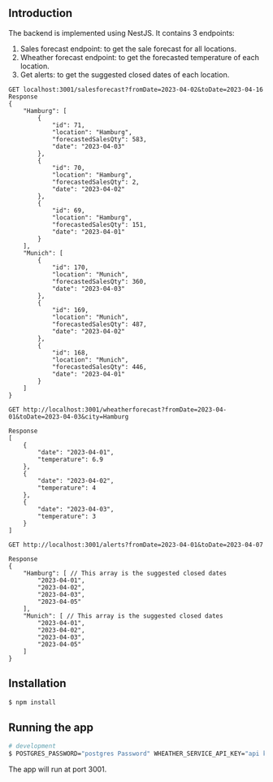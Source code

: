 ## Introduction

The backend is implemented using NestJS. It contains 3 endpoints:

1. Sales forecast endpoint: to get the sale forecast for all locations.
2. Wheather forecast endpoint: to get the forecasted temperature of each location.
3. Get alerts: to get the suggested closed dates of each location.

```
GET localhost:3001/salesforecast?fromDate=2023-04-02&toDate=2023-04-16
Response
{
    "Hamburg": [
        {
            "id": 71,
            "location": "Hamburg",
            "forecastedSalesQty": 583,
            "date": "2023-04-03"
        },
        {
            "id": 70,
            "location": "Hamburg",
            "forecastedSalesQty": 2,
            "date": "2023-04-02"
        },
        {
            "id": 69,
            "location": "Hamburg",
            "forecastedSalesQty": 151,
            "date": "2023-04-01"
        }
    ],
    "Munich": [
        {
            "id": 170,
            "location": "Munich",
            "forecastedSalesQty": 360,
            "date": "2023-04-03"
        },
        {
            "id": 169,
            "location": "Munich",
            "forecastedSalesQty": 487,
            "date": "2023-04-02"
        },
        {
            "id": 168,
            "location": "Munich",
            "forecastedSalesQty": 446,
            "date": "2023-04-01"
        }
    ]
}
```

```
GET http://localhost:3001/wheatherforecast?fromDate=2023-04-01&toDate=2023-04-03&city=Hamburg

Response
[
    {
        "date": "2023-04-01",
        "temperature": 6.9
    },
    {
        "date": "2023-04-02",
        "temperature": 4
    },
    {
        "date": "2023-04-03",
        "temperature": 3
    }
]
```

```
GET http://localhost:3001/alerts?fromDate=2023-04-01&toDate=2023-04-07

Response
{
    "Hamburg": [ // This array is the suggested closed dates
        "2023-04-01",
        "2023-04-02",
        "2023-04-03",
        "2023-04-05"
    ],
    "Munich": [ // This array is the suggested closed dates
        "2023-04-01",
        "2023-04-02",
        "2023-04-03",
        "2023-04-05"
    ]
}
```

## Installation

```bash
$ npm install
```

## Running the app

```bash
# development
$ POSTGRES_PASSWORD="postgres Password" WHEATHER_SERVICE_API_KEY="api key of the wheater api" npm run start
```

The app will run at port 3001.
